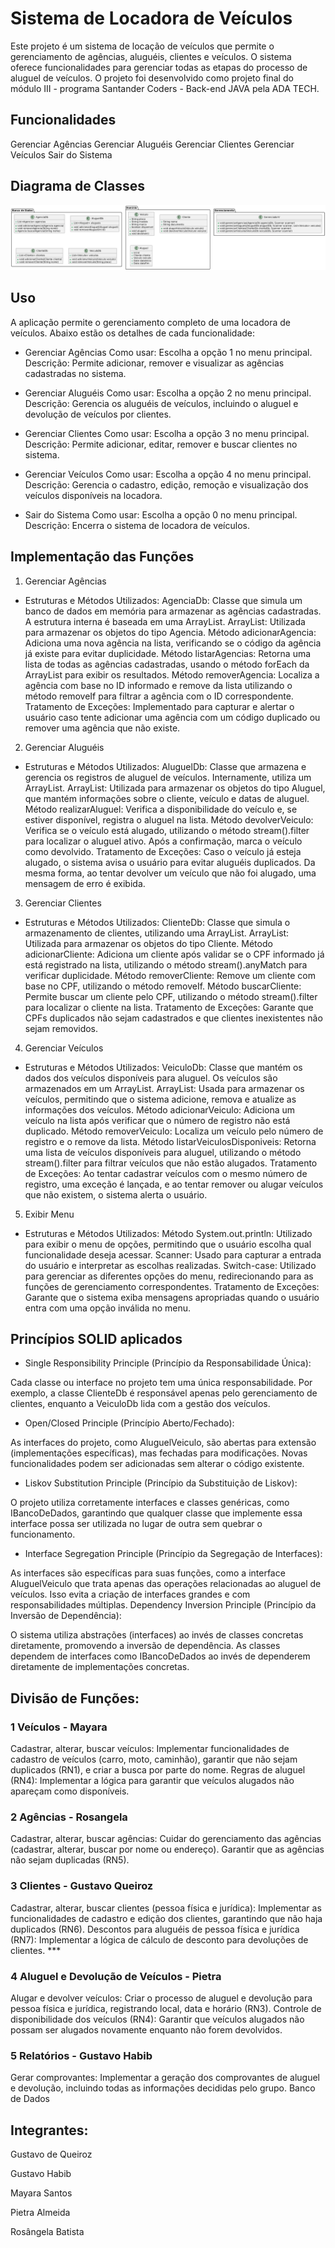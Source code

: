 # Sistema de Locadora de Veículos


Este projeto é um sistema de locação de veículos que permite o gerenciamento de agências, aluguéis, clientes e veículos. O sistema oferece funcionalidades para gerenciar todas as etapas do processo de aluguel de veículos. O projeto foi desenvolvido como projeto final do módulo III - programa Santander Coders - Back-end JAVA pela ADA TECH.

## Funcionalidades
Gerenciar Agências
Gerenciar Aluguéis
Gerenciar Clientes
Gerenciar Veículos
Sair do Sistema

## Diagrama de Classes

<img src="./src/diagrama 1.png" alt="imagem de diagrama de classes">


## Uso

A aplicação permite o gerenciamento completo de uma locadora de veículos. Abaixo estão os detalhes de cada funcionalidade:

- Gerenciar Agências
Como usar: Escolha a opção 1 no menu principal.
Descrição: Permite adicionar, remover e visualizar as agências cadastradas no sistema.

- Gerenciar Aluguéis
Como usar: Escolha a opção 2 no menu principal.
Descrição: Gerencia os aluguéis de veículos, incluindo o aluguel e devolução de veículos por clientes.

- Gerenciar Clientes
Como usar: Escolha a opção 3 no menu principal.
Descrição: Permite adicionar, editar, remover e buscar clientes no sistema.

- Gerenciar Veículos
Como usar: Escolha a opção 4 no menu principal.
Descrição: Gerencia o cadastro, edição, remoção e visualização dos veículos disponíveis na locadora.

- Sair do Sistema
Como usar: Escolha a opção 0 no menu principal.
Descrição: Encerra o sistema de locadora de veículos.


## Implementação das Funções

1. Gerenciar Agências

- Estruturas e Métodos Utilizados:
AgenciaDb: Classe que simula um banco de dados em memória para armazenar as agências cadastradas. A estrutura interna é baseada em uma ArrayList<Agencia>.
ArrayList: Utilizada para armazenar os objetos do tipo Agencia.
Método adicionarAgencia: Adiciona uma nova agência na lista, verificando se o código da agência já existe para evitar duplicidade.
Método listarAgencias: Retorna uma lista de todas as agências cadastradas, usando o método forEach da ArrayList para exibir os resultados.
Método removerAgencia: Localiza a agência com base no ID informado e remove da lista utilizando o método removeIf para filtrar a agência com o ID correspondente.
Tratamento de Exceções: Implementado para capturar e alertar o usuário caso tente adicionar uma agência com um código duplicado ou remover uma agência que não existe.

2. Gerenciar Aluguéis
- Estruturas e Métodos Utilizados:
AluguelDb: Classe que armazena e gerencia os registros de aluguel de veículos. Internamente, utiliza um ArrayList<Aluguel>.
ArrayList: Utilizada para armazenar os objetos do tipo Aluguel, que mantém informações sobre o cliente, veículo e datas de aluguel.
Método realizarAluguel: Verifica a disponibilidade do veículo e, se estiver disponível, registra o aluguel na lista.
Método devolverVeiculo: Verifica se o veículo está alugado, utilizando o método stream().filter para localizar o aluguel ativo. Após a confirmação, marca o veículo como devolvido.
Tratamento de Exceções: Caso o veículo já esteja alugado, o sistema avisa o usuário para evitar aluguéis duplicados. Da mesma forma, ao tentar devolver um veículo que não foi alugado, uma mensagem de erro é exibida.

3. Gerenciar Clientes
- Estruturas e Métodos Utilizados:
ClienteDb: Classe que simula o armazenamento de clientes, utilizando uma ArrayList<Cliente>.
ArrayList: Utilizada para armazenar os objetos do tipo Cliente.
Método adicionarCliente: Adiciona um cliente após validar se o CPF informado já está registrado na lista, utilizando o método stream().anyMatch para verificar duplicidade.
Método removerCliente: Remove um cliente com base no CPF, utilizando o método removeIf.
Método buscarCliente: Permite buscar um cliente pelo CPF, utilizando o método stream().filter para localizar o cliente na lista.
Tratamento de Exceções: Garante que CPFs duplicados não sejam cadastrados e que clientes inexistentes não sejam removidos.

4. Gerenciar Veículos
- Estruturas e Métodos Utilizados:
VeiculoDb: Classe que mantém os dados dos veículos disponíveis para aluguel. Os veículos são armazenados em um ArrayList<Veiculo>.
ArrayList: Usada para armazenar os veículos, permitindo que o sistema adicione, remova e atualize as informações dos veículos.
Método adicionarVeiculo: Adiciona um veículo na lista após verificar que o número de registro não está duplicado.
Método removerVeiculo: Localiza um veículo pelo número de registro e o remove da lista.
Método listarVeiculosDisponiveis: Retorna uma lista de veículos disponíveis para aluguel, utilizando o método stream().filter para filtrar veículos que não estão alugados.
Tratamento de Exceções: Ao tentar cadastrar veículos com o mesmo número de registro, uma exceção é lançada, e ao tentar remover ou alugar veículos que não existem, o sistema alerta o usuário.

5. Exibir Menu
- Estruturas e Métodos Utilizados:
Método System.out.println: Utilizado para exibir o menu de opções, permitindo que o usuário escolha qual funcionalidade deseja acessar.
Scanner: Usado para capturar a entrada do usuário e interpretar as escolhas realizadas.
Switch-case: Utilizado para gerenciar as diferentes opções do menu, redirecionando para as funções de gerenciamento correspondentes.
Tratamento de Exceções: Garante que o sistema exiba mensagens apropriadas quando o usuário entra com uma opção inválida no menu.

## Princípios SOLID aplicados

* Single Responsibility Principle (Princípio da Responsabilidade Única):

Cada classe ou interface no projeto tem uma única responsabilidade. Por exemplo, a classe ClienteDb é responsável apenas pelo gerenciamento de clientes, enquanto a VeiculoDb lida com a gestão dos veículos.

* Open/Closed Principle (Princípio Aberto/Fechado):

As interfaces do projeto, como AluguelVeiculo, são abertas para extensão (implementações específicas), mas fechadas para modificações. Novas funcionalidades podem ser adicionadas sem alterar o código existente.

* Liskov Substitution Principle (Princípio da Substituição de Liskov):

O projeto utiliza corretamente interfaces e classes genéricas, como IBancoDeDados<T>, garantindo que qualquer classe que implemente essa interface possa ser utilizada no lugar de outra sem quebrar o funcionamento.

* Interface Segregation Principle (Princípio da Segregação de Interfaces):

As interfaces são específicas para suas funções, como a interface AluguelVeiculo que trata apenas das operações relacionadas ao aluguel de veículos. Isso evita a criação de interfaces grandes e com responsabilidades múltiplas.
Dependency Inversion Principle (Princípio da Inversão de Dependência):

O sistema utiliza abstrações (interfaces) ao invés de classes concretas diretamente, promovendo a inversão de dependência. As classes dependem de interfaces como IBancoDeDados<T> ao invés de dependerem diretamente de implementações concretas.


## Divisão de Funções:


### 1 Veículos - Mayara
Cadastrar, alterar, buscar veículos: Implementar funcionalidades de cadastro de veículos (carro, moto, caminhão), garantir que não sejam duplicados (RN1), e criar a busca por parte do nome.
Regras de aluguel (RN4): Implementar a lógica para garantir que veículos alugados não apareçam como disponíveis.


### 2 Agências - Rosangela 
Cadastrar, alterar, buscar agências: Cuidar do gerenciamento das agências (cadastrar, alterar, buscar por nome ou endereço).
Garantir que as agências não sejam duplicadas (RN5).


### 3 Clientes - Gustavo Queiroz
Cadastrar, alterar, buscar clientes (pessoa física e jurídica): Implementar as funcionalidades de cadastro e edição dos clientes, garantindo que não haja duplicados (RN6).
Descontos para aluguéis de pessoa física e jurídica (RN7): Implementar a lógica de cálculo de desconto para devoluções de clientes. ***


### 4 Aluguel e Devolução de Veículos - Pietra
Alugar e devolver veículos: Criar o processo de aluguel e devolução para pessoa física e jurídica, registrando local, data e horário (RN3).
Controle de disponibilidade dos veículos (RN4): Garantir que veículos alugados não possam ser alugados novamente enquanto não forem devolvidos.


### 5 Relatórios - Gustavo Habib
Gerar comprovantes: Implementar a geração dos comprovantes de aluguel e devolução, incluindo todas as informações decididas pelo grupo.
Banco de Dados





## Integrantes:

Gustavo de Queiroz 


Gustavo Habib


Mayara Santos


Pietra Almeida


Rosângela Batista
